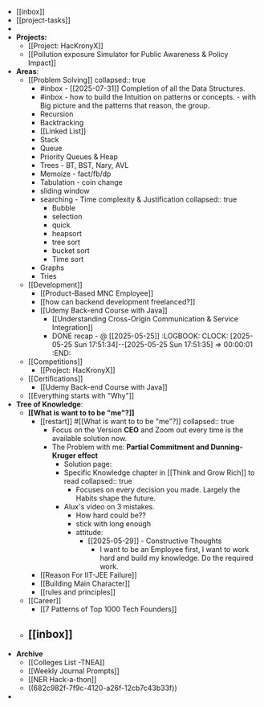 - [[inbox]]
- [[project-tasks]]
-
- **Projects:**
	- [[Project: HacKronyX]]
	- [[Pollution exposure Simulator for Public Awareness & Policy Impact]]
- **Areas**:
	- [[Problem Solving]]
	  collapsed:: true
		- #inbox - [[2025-07-31]] Completion of all the Data Structures.
		- #inbox - how to build the Intuition on patterns or concepts. - with Big picture and the patterns that reason, the group.
		- Recursion
		- Backtracking
		- [[Linked List]]
		- Stack
		- Queue
		- Priority Queues & Heap
		- Trees - BT, BST, Nary, AVL
		- Memoize - fact/fb/dp
		- Tabulation - coin change
		- sliding window
		- searching - Time complexity & Justification
		  collapsed:: true
			- Bubble
			- selection
			- quick
			- heapsort
			- tree sort
			- bucket sort
			- Time sort
		- Graphs
		- Tries
	- [[Development]]
		- [[Product-Based MNC Employee]]
		- [[how can backend development freelanced?]]
		- [[Udemy Back-end Course with Java]]
			- [[Understanding Cross-Origin Communication & Service Integration]]
			- DONE recap - @ [[2025-05-25]]
			  :LOGBOOK:
			  CLOCK: [2025-05-25 Sun 17:51:34]--[2025-05-25 Sun 17:51:35] =>  00:00:01
			  :END:
	- [[Competitions]]
		- [[Project: HacKronyX]]
	- [[Certifications]]
		- [[Udemy Back-end Course with Java]]
	- [[Everything starts with "Why"]]
- **Tree of Knowledge**:
	- **[[What is want to to be "me"?]]**
		- [[restart]] #[[What is want to to be "me"?]]
		  collapsed:: true
			- Focus on the Version **CEO** and Zoom out every time is the available solution now.
			- The Problem with me: **Partial Commitment and Dunning-Kruger effect**
				- Solution page:
				- Specific Knowledge chapter in [[Think and Grow Rich]] to read
				  collapsed:: true
					- Focuses on every decision you made. Largely the Habits shape the future.
				- Alux's video on 3 mistakes.
					- How hard could be??
					- stick with long enough
					- attitude:
						- [[2025-05-29]] - Constructive Thoughts
							- I want to be an Employee first, I want to work hard and build my knowledge. Do the required work.
		- [[Reason For IIT-JEE Failure]]
		- [[Building Main Character]]
		- [[rules and principles]]
	- [[Career]]
		- [[7 Patterns of Top 1000 Tech Founders]]
	- [[inbox]]
		-
- **Archive**
	- [[Colleges List -TNEA]]
	- [[Weekly Journal Prompts]]
	- [[NER Hack-a-thon]]
	- ((682c982f-7f9c-4120-a26f-12cb7c43b33f))
-